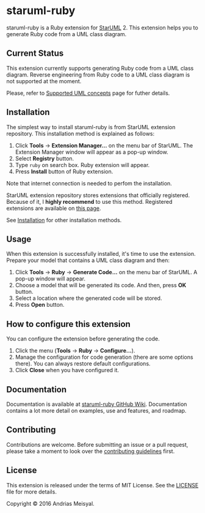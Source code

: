# staruml-ruby

staruml-ruby is a Ruby extension for [StarUML][staruml] 2. This extension helps you
to generate Ruby code from a UML class diagram.

## Current Status

This extension currently supports generating Ruby code from a UML class diagram.
Reverse engineering from Ruby code to a UML class diagram is not supported at
the moment.

Please, refer to [Supported UML concepts][umlconcept] page for futher details.

## Installation

The simplest way to install staruml-ruby is from StarUML extension repository.
This installation method is explained as follows:

1. Click **Tools** -> **Extension Manager...** on the menu bar of StarUML.
   The Extension Manager window will appear as a pop-up window.
2. Select **Registry** button.
3. Type `ruby` on search box. Ruby extension will appear.
4. Press **Install** button of Ruby extension.

Note that internet connection is needed to perfom the installation.

StarUML extension repository stores extensions that officially registered.
Because of it, I **highly recommend** to use this method. Registered
extensions are available on [this page][starumlextension].

See [Installation][installation] for other installation methods.

## Usage

When this extension is successfully installed, it's time to use the extension.
Prepare your model that contains a UML class diagram and then:

1. Click **Tools** -> **Ruby** -> **Generate Code...** on the menu bar of
   StarUML. A pop-up window will appear.
2. Choose a model that will be generated its code. And then, press **OK**
   button.
3. Select a location where the generated code will be stored.
4. Press **Open** button.

## How to configure this extension

You can configure the extension before generating the code.

1. Click the menu (**Tools** -> **Ruby** -> **Configure...**).
2. Manage the configuration for code generation (there are some options there). You
   can always restore default configurations.
3. Click **Close** when you have configured it.

## Documentation

Documentation is available at [staruml-ruby GitHub Wiki][wiki]. Documentation
contains a lot more detail on examples, use and features, and roadmap.

## Contributing

Contributions are welcome. Before submitting an issue or a pull request, please
take a moment to look over the [contributing guidelines][contributing] first.

## License

This extension is released under the terms of MIT License. See the [LICENSE][license]
file for more details.

Copyright &copy; 2016 Andrias Meisyal.

[staruml]: http://staruml.io
[umlconcept]:
https://github.com/meisyal/staruml-ruby/wiki/Supported-UML-Concepts
[starumlextension]: http://staruml.io/extensions
[installation]: https://github.com/meisyal/staruml-ruby/wiki/Installation
[wiki]: https://github.com/meisyal/staruml-ruby/wiki
[contributing]:
https://github.com/meisyal/staruml-ruby/blob/master/CONTRIBUTING.md
[LICENSE]: https://github.com/meisyal/staruml-ruby/blob/master/LICENSE
